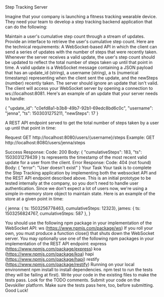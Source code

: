Step Tracking Server

Imagine that your company is launching a fitness tracking wearable device. They need your team to develop a step tracking backend application that can do the following:

Maintain a user's cumulative step count through a stream of updates.
Provide an interface to retrieve the user's cumulative step count.
Here are the technical requirements:
A WebSocket-based API in which the client can send a series of updates with the number of steps that were recently taken. Whenever the server receives a valid update, the user's step count should be updated to reflect the total number of steps taken up until that point in time. A valid update is a WebSocket message containing a JSON payload that has an update_id (string), a username (string), a ts (numerical timestamp) representing when the client sent the update, and the newSteps (number) recently taken. The server should ignore an update that isn't valid.
The client will access your WebSocket server by opening a connection to ws://localhost:8081.
Here's an example of an update that your server needs to handle:

{
    "update_id": "c0efd8a1-b3b8-49b7-92b1-69edc8bd6c0c",
      "username": "jenna",
        "ts": 1503031275211,
          "newSteps": 17
        }

A REST API endpoint served to get the total number of steps taken by a user up until that point in time:

Request
GET http://localhost:8080/users/{username}/steps
Example: GET http://localhost:8080/users/jenna/steps

Success Response:
Code: 200
Body: { "cumulativeSteps": 183, "ts": 1503031279439 }
ts represents the timestamp of the most recent valid update for a user from the client.
Error Response:
Code: 404 (not found)
Body: { "error": "User doesn't exist" }
Your Task
Your task is to complete the Step Tracking application by implementing both the websocket API and the REST API endpoint described above.
This is an initial prototype to be tested internally at the company, so you don't need to handle user authentication. Since we don't expect a lot of users now, we're using a simple in-memory store object to maintain state. Here is an example of the store at a given point in time:

{
    jenna: { ts: 1503256778463, cumulativeSteps: 12323},
    james: { ts: 1503256824767, cumulativeSteps: 587 },
}

You should use the following npm package in your implementation of the WebSocket API:
ws (https://www.npmjs.com/package/ws)
If you roll your own, you must produce a function close() that shuts down the WebSocket server.
You may optionally use one of the following npm packages in your implementation of the REST API endpoint:
express (https://www.npmjs.com/package/express)
koa (https://www.npmjs.com/package/koa)
hapi (https://www.npmjs.com/package/hapi)
restify (https://www.npmjs.com/package/restify)
Running on your local environment
npm install to install dependencies.
npm test to run the tests (they will be failing at first).
Write your code in the existing files to make the tests pass. Look for the TODO comments.
Submit your code on the Devskiller platform. Make sure the tests pass here, too, before submitting.
Good Luck!
